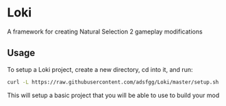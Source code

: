 # Loki

A framework for creating Natural Selection 2 gameplay modifications

## Usage
To setup a Loki project, create a new directory, cd into it, and run:

```bash
curl -L https://raw.githubusercontent.com/adsfgg/Loki/master/setup.sh | bash -
```

This will setup a basic project that you will be able to use to build your mod
